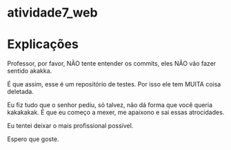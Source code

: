 # atividade7_web


# Explicações

Professor, por favor, NÃO tente entender os commits, eles NÃO vão fazer sentido akakka.

É que assim, esse é um repositório de testes. Por isso ele tem MUITA coisa deletada.

Eu fiz tudo que o senhor pediu, só talvez, não dá forma que você queria kakakakak.
É que eu começo a mexer, me apaixono e sai essas atrocidades. 

Eu tentei deixar o mais profissional possível.

Espero que goste.
